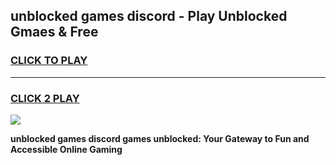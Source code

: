 
## unblocked games discord - Play Unblocked Gmaes & Free
<h3>
<a href="https://news.freeplayer.one?title=unblocked_games_discord&ref=16F">CLICK TO PLAY</a></h3>
<hr>

<h3>
<a href="https://news.freeplayer.one?title=unblocked_games_discord&ref=16F">CLICK 2 PLAY</a>
  
</h3>

<a href="https://news.freeplayer.one?title=unblocked_games_discord&ref=16F/"><img src="https://clearcache.store/games.png"></a>


**unblocked games discord games unblocked: Your Gateway to Fun and Accessible Online Gaming**
